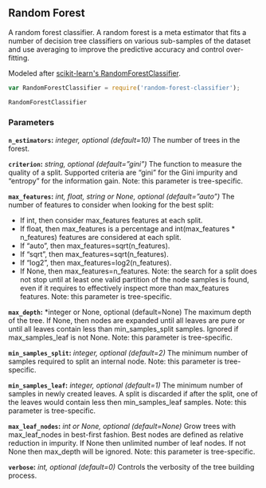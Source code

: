 ## Random Forest

A random forest classifier. A random forest is a meta estimator that fits a number of decision tree classifiers on various sub-samples of the dataset and use averaging to improve the predictive accuracy and control over-fitting.

Modeled after [scikit-learn's RandomForestClassifier](http://scikit-learn.org/dev/modules/generated/sklearn.ensemble.RandomForestClassifier.html).

```javascript
var RandomForestClassifier = require('random-forest-classifier');

RandomForestClassifier
```


### Parameters

**`n_estimators`:** *integer, optional (default=10)* The number of trees in the forest.

**`criterion`:** *string, optional (default=”gini”)* The function to measure the quality of a split. Supported criteria are “gini” for the Gini impurity and “entropy” for the information gain. Note: this parameter is tree-specific.

**`max_features`:** *int, float, string or None, optional (default=”auto”)* The number of features to consider when looking for the best split:
- If int, then consider max_features features at each split.
- If float, then max_features is a percentage and int(max_features * n_features) features are considered at each split.
- If “auto”, then max_features=sqrt(n_features).
- If “sqrt”, then max_features=sqrt(n_features).
- If “log2”, then max_features=log2(n_features).
- If None, then max_features=n_features.
Note: the search for a split does not stop until at least one valid partition of the node samples is found, even if it requires to effectively inspect more than max_features features. Note: this parameter is tree-specific.

**`max_depth`:** *integer or None, optional (default=None) The maximum depth of the tree. If None, then nodes are expanded until all leaves are pure or until all leaves contain less than min_samples_split samples. Ignored if max_samples_leaf is not None. Note: this parameter is tree-specific.

**`min_samples_split`:** *integer, optional (default=2)* The minimum number of samples required to split an internal node. Note: this parameter is tree-specific.

**`min_samples_leaf`:** *integer, optional (default=1)* The minimum number of samples in newly created leaves. A split is discarded if after the split, one of the leaves would contain less then min_samples_leaf samples. Note: this parameter is tree-specific.

**`max_leaf_nodes`:** *int or None, optional (default=None)* Grow trees with max_leaf_nodes in best-first fashion. Best nodes are defined as relative reduction in impurity. If None then unlimited number of leaf nodes. If not None then max_depth will be ignored. Note: this parameter is tree-specific.

**`verbose`:** *int, optional (default=0)* Controls the verbosity of the tree building process.